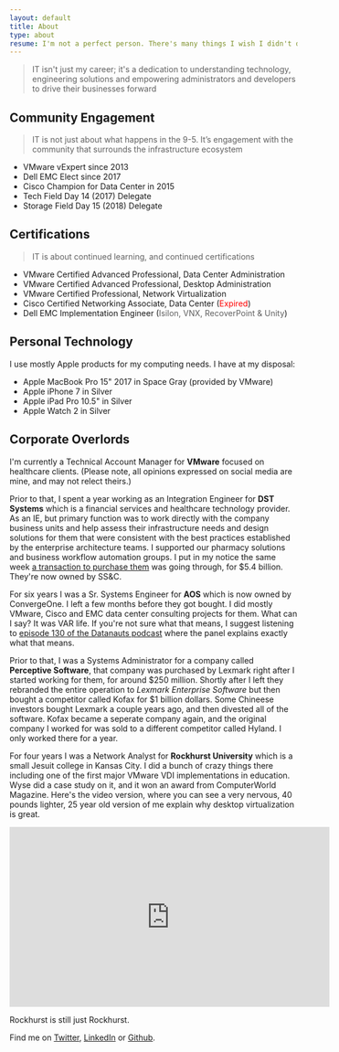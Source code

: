 ```yaml
---
layout: default
title: About
type: about
resume: I'm not a perfect person. There's many things I wish I didn't do. Like reboot the wrong ESX host that one time...
---
```


> IT isn't just my career; it's a dedication to understanding technology, engineering solutions and empowering administrators and developers to drive their businesses forward

## Community Engagement

> IT is not just about what happens in the 9-5. It’s engagement with the community that surrounds the infrastructure ecosystem

* VMware vExpert since 2013
* Dell EMC Elect since 2017
* Cisco Champion for Data Center in 2015
* Tech Field Day 14 (2017) Delegate
* Storage Field Day 15 (2018) Delegate

## Certifications

> IT is about continued learning, and continued certifications

* VMware Certified Advanced Professional, Data Center Administration
* VMware Certified Advanced Professional, Desktop Administration
* VMware Certified Professional, Network Virtualization
* Cisco Certified Networking Associate, Data Center (<font color="red">Expired</font>)
* Dell EMC Implementation Engineer (<font color="606060">Isilon, VNX, RecoverPoint & Unity</font>)

## Personal Technology

I use mostly Apple products for my computing needs. I have at my disposal:

* Apple MacBook Pro 15" 2017 in Space Gray (provided by VMware)
* Apple iPhone 7 in Silver
* Apple iPad Pro 10.5" in Silver
* Apple Watch 2 in Silver

## Corporate Overlords

I'm currently a Technical Account Manager for **VMware** focused on healthcare clients. (Please note, all opinions expressed on social media are mine, and may not relect theirs.)

Prior to that, I spent a year working as an Integration Engineer for **DST Systems** which is a financial services and healthcare technology provider. As an IE, but primary function was to work directly with the company business units and help assess their infrastructure needs and design solutions for them that were consistent with the best practices established by the enterprise architecture teams. I supported our pharmacy solutions and business workflow automation groups. I put in my notice the same week [a transaction to purchase them](https://www.wsj.com/articles/ss-c-technologies-to-acquire-dst-systems-1515673275) was going through, for $5.4 billion. They're now owned by SS&C.

For six years I was a Sr. Systems Engineer for **AOS** which is now owned by ConvergeOne. I left a few months before they got bought. I did mostly VMware, Cisco and EMC data center consulting projects for them. What can I say? It was VAR life. If you're not sure what that means, I suggest listening to [episode 130 of the Datanauts podcast](https://overcast.fm/+E_k8gB8Qs) where the panel explains exactly what that means.

Prior to that, I was a Systems Administrator for a company called **Perceptive Software**, that company was purchased by Lexmark right after I started working for them, for around $250 million. Shortly after I left they rebranded the entire operation to _Lexmark Enterprise Software_ but then bought a competitor called Kofax for $1 billion dollars. Some Chineese investors bought Lexmark a couple years ago, and then divested all of the software. Kofax became a seperate company again, and the original company I worked for was sold to a different competitor called Hyland. I only worked there for a year.

For four years I was a Network Analyst for **Rockhurst University** which is a small Jesuit college in Kansas City. I did a bunch of crazy things there including one of the first major VMware VDI implementations in education. Wyse did a case study on it, and it won an award from ComputerWorld Magazine. Here's the video version, where you can see a very nervous, 40 pounds lighter, 25 year old version of me explain why desktop virtualization is great.

<iframe width="560" height="315" src="https://www.youtube-nocookie.com/embed/H-an65Pmwbs" frameborder="0" allow="autoplay; encrypted-media" allowfullscreen></iframe>

Rockhurst is still just Rockhurst.

Find me on [Twitter](https://twitter.com/vmstan), [LinkedIn](https://linkedin.com/in/stanclift) or&nbsp;[Github](https://github.com/vmstan).
